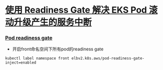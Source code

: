 # [使用 Readiness Gate 解决 EKS Pod 滚动升级产生的服务中断](https://aws.amazon.com/cn/blogs/china/use-the-readiness-gate-to-solve-the-service-interruption-caused-by-the-rolling-upgrade-of-eks-pod/)
### [Pod readiness gate](https://kubernetes-sigs.github.io/aws-load-balancer-controller/v2.4/deploy/pod_readiness_gate/)
* 开启front命名空间下所有pod的readiness gate
```
kubectl label namespace front elbv2.k8s.aws/pod-readiness-gate-inject=enabled
```